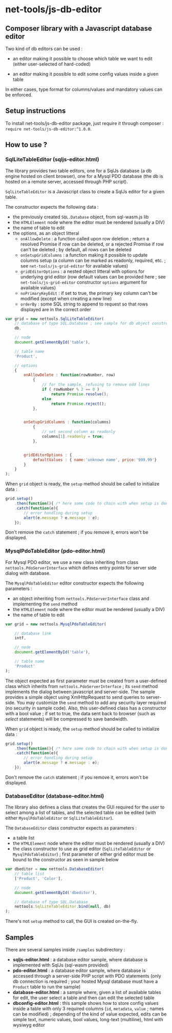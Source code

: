 # net-tools/js-db-editor

## Composer library with a Javascript database editor

Two kind of db editors can be used :

- an editor making it possible to choose which table we want to edit (either user-selected of hard-coded)

- an editor making it possible to edit some config values inside a given table


In either cases, type format for columns/values and mandatory values can be enforced.



## Setup instructions

To install net-tools/js-db-editor package, just require it through composer : `require net-tools/js-db-editor:^1.0.0`.





## How to use ?

### SqlLiteTableEditor (sqljs-editor.html)

The library provides two table editors, one for a SqlJs database (a db engine hosted on client browser), one for a Mysql PDO database (the db is hosted on a remote server, accessed through PHP script).

`SqlLiteTableEditor` is a Javascript class to create a SqlJs editor for a given table.

The constructor expects the following data :
- the previously created `SQL.Database` object, from sql-wasm.js lib
- the `HTMLElement` node where the editor must be rendered (usually a DIV)
- the name of table to edit
- the options, as an object litteral
  + `onAllowDelete` : a function called upon row deletion ; return a resolved Promise if row can be deleted, or a rejected Promise if row can't be deleted ; by default, all rows can be deleted
  + `onSetupGridColumns` : a function making it possible to update columns setup (a column can be marked as readonly, required, etc. ; see `net-tools/js-grid-editor` for available values)
  + `gridEditorOptions` : a nested object litteral with options for underlying grid editor (row default values can be provided here ; see `net-tools/js-grid-editor` constructor `options` argument for available values)
  + `noPrimaryKeyEdit` : if set to true, the primary key column can't be modified (except when creating a new line)
  + `orderBy` : some SQL string to append to request so that rows displayed are in the correct order


```javascript
var	grid = new nettools.SqlLiteTableEditor(
	// database of type SQL.Database ; see sample for db object construction
	db,

	// node
	document.getElementById('table'),

	// table name
	'Product',

	// options
	{
		onAllowDelete : function(rowNumber, row)
			{
				// for the sample, refusing to remove odd lines
				if ( rowNumber % 2 == 0 )
					return Promise.resolve();
				else
					return Promise.reject();
			},


		onSetupGridColumns : function(columns)
			{
				// set second column as readonly
				columns[1].readonly = true;
			},


		gridEditorOptions : {
			defaultValues : { name:'unknown name', price:'999.99'}
		}
	}
);
```

When `grid` object is ready, the `setup` method should be called to initialize data :

```javascript
grid.setup()
	.then(function(){ /* here some code to chain with when setup is done */ })
	.catch(function(e){
		// error handling during setup
		alert(e.message ? e.message : e);
	});	
```

Don't remove the `catch` statement ; if you remove it, errors won't be displayed.




### MysqlPdoTableEditor (pdo-editor.html)

For Mysql PDO editor, we use a new class inheriting from class `nettools.PdoServerInterface` which defines entry points for server side dialog with database.

The `MysqlPdoTableEditor` editor constructor expects the following parameters :
- an object inheriting from `nettools.PdoServerInterface` class and implementing the `send` method
- the `HTMLElement` node where the editor must be rendered (usually a DIV)
- the name of table to edit


```javascript
var grid = new nettools.MysqlPdoTableEditor(

	// database link
	intf,

	// node
	document.getElementById('table'),

	// table name
	'Product'
);
```

The object expected as first parameter must be created from a user-defined class which inherits from `nettools.PdoServerInterface` ; its `send` method implements the dialog between javascript and server-side. 
The sample provides a simple object using XmlHttpRequest to send queries to server-side. You may customize the `send` method to add any security layer required (no security in sample code).
Also, this user-defined class has a constructor with a bool value ; if set to true, the data sent back to browser (such as *select* statements) will be compressed to save bandwidth.

When `grid` object is ready, the `setup` method should be called to initialize data :

```javascript
grid.setup()
	.then(function(){ /* here some code to chain with when setup is done */ })
	.catch(function(e){
		// error handling during setup
		alert(e.message ? e.message : e);
	});	
```

Don't remove the `catch` statement ; if you remove it, errors won't be displayed.




### DatabaseEditor (database-editor.html)

The library also defines a class that creates the GUI required for the user to select among a list of tables, and the selected table can be edited (with either `MysqlPdoTableEditor` or `SqlLiteTableEditor`).

The `DatabaseEditor` class constructor expects as parameters :
- a table list 
- the `HTMLElement` node where the editor must be rendered (usually a DIV)
- the class constructor to use as grid editor (`SqlLiteTableEditor` or `MysqlPdoTableEditor`) ; first parameter of either grid editor must be bound to the constructor as seen in sample below

```javascript
var dbeditor = new nettools.DatabaseEditor(
	// table list
	['Product', 'Color'],

	// node
	document.getElementById('dbeditor'),

	// database of type SQL.Database
	nettools.SqlLiteTableEditor.bind(null, db)
);	
```

There's not `setup` method to call, the GUI is created on-the-fly.




## Samples

There are several samples inside `/samples` subdirectory :

- **sqljs-editor.html** : a database editor sample, where database is implemented with SqlJs (sql-wasm provided)
- **pdo-editor.html** : a database editor sample, where database is accessed through a server-side PHP script with PDO statements (only db connection is required ; your hosted Mysql database must have a `Product` table to run the sample)
- **database-editor.html** : a sample where, given a list of available tables for edit, the user select a table and then can edit the selected table
- **dbconfig-editor.html** : this sample shows how to store config values inside a table with only 3 required columns (`id`, `metadata`, `value` ; names can be modified) ; depending of the kind of value expected, edits can be simple text, numeric values, bool values, long-text (multiline), html with wysiwyg editor

